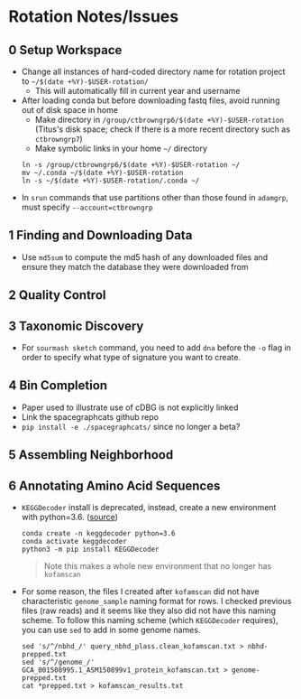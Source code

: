 # Rotation Notes/Issues
## 0 Setup Workspace
* Change all instances of hard-coded directory name for rotation project to `~/$(date +%Y)-$USER-rotation/`
    * This will automatically fill in current year and username
* After loading conda but before downloading fastq files, avoid running out of disk space in home
    * Make directory in `/group/ctbrowngrp6/$(date +%Y)-$USER-rotation` (Titus's disk space; check if there is a more recent directory such as `ctbrowngrp7`)
    * Make symbolic links in your home `~/` directory
    ```
    ln -s /group/ctbrowngrp6/$(date +%Y)-$USER-rotation ~/
    mv ~/.conda ~/$(date +%Y)-$USER-rotation
    ln -s ~/$(date +%Y)-$USER-rotation/.conda ~/
    ```
* In `srun` commands that use partitions other than those found in `adamgrp`, must specify `--account=ctbrowngrp`
## 1 Finding and Downloading Data
* Use `md5sum` to compute the md5 hash of any downloaded files and ensure they match the database they were downloaded from
## 2 Quality Control
## 3 Taxonomic Discovery
* For `sourmash sketch` command, you need to add `dna` before the `-o` flag in order to specify what type of signature you want to create.
## 4 Bin Completion
* Paper used to illustrate use of cDBG is not explicitly linked
* Link the spacegraphcats github repo
* `pip install -e ./spacegraphcats/` since no longer a beta?
## 5 Assembling Neighborhood
## 6 Annotating Amino Acid Sequences
* `KEGGDecoder` install is deprecated, instead, create a new environment with python=3.6. ([source](https://github.com/bjtully/BioData/tree/master/KEGGDecoder))
    ```
    conda create -n keggdecoder python=3.6
    conda activate keggdecoder
    python3 -m pip install KEGGDecoder
    ```
    > Note this makes a whole new environment that no longer has `kofamscan`
* For some reason, the files I created after `kofamscan` did not have characteristic `genome_sample` naming format for rows. I checked previous files (raw reads) and it seems like they also did not have this naming scheme. To follow this naming scheme (which `KEGGDecoder` requires), you can use `sed` to add in some genome names.
    ```
    sed 's/^/nbhd_/' query_nbhd_plass.clean_kofamscan.txt > nbhd-prepped.txt
    sed 's/^/genome_/' GCA_001508995.1_ASM150899v1_protein_kofamscan.txt > genome-prepped.txt
    cat *prepped.txt > kofamscan_results.txt
    ```